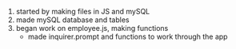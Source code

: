 1. started by making files in JS and mySQL
2. made mySQL database and tables
3. began work on employee.js, making functions
    * made inquirer.prompt and functions to work through the app